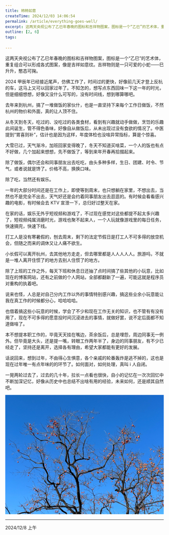 ```yaml
---
title: 柿柿如意
createTime: 2024/12/03 14:06:54
permalink: /article/everything-goes-well/
excerpt: 这两天央视公布了乙巳年春晚的图标和吉祥物图案，图标是一个“乙巳”的艺术体，重复组合可以形成各式图案，像是吉祥如意纹。吉祥物则是一只可爱的小蛇——巳升升，憨态可掬。2024 甲辰年已经接近尾声，仿佛工作了，时间过的更快，好像前几天才登上反杭的车，这马上又可以回家过年了。不知怎的，想写点东西回味一...
outline: [2, 6]
tags:

---
```

这两天央视公布了乙巳年春晚的图标和吉祥物图案，图标是一个“乙巳”的艺术体，重复组合可以形成各式图案，像是吉祥如意纹。吉祥物则是一只可爱的小蛇——巳升升，憨态可掬。



2024 甲辰年已经接近尾声，仿佛工作了，时间过的更快，好像前几天才登上反杭的车，这马上又可以回家过年了。不知怎的，想写点东西回味一下这一年的时光，但是细细想想，好像又没什么可写的，没有时间线，想到哪算哪吧。



去年来到杭州，搞了一堆做饭的家伙什，也是一直坚持下来每个工作日做饭，不然杭州的物价和外面，真的让人顶不住。

从冬天到冬天，吃过的、没吃过的各类食材，看到有兴趣就动手做做，烹饪的乐趣此间诞生，管不得色香味，好像自从做饭后，从未出现过没有食欲的情况了。中医提到“胃喜则补”，估计也是因为这样，年度体检也没啥异常指标，算是个惊喜。

大雪已过，天气渐冷，加班回家变得晚了，冬天不知道买啥菜，一个人的饭也有点不好做，几个加起来想想，先不做饭了，等到来年开春再拾掇起来。

除了做饭，偶尔还会和同事朋友出去吃吃，由头多种多样，生日、团建、时令、节气，或者说就是馋了。价格不高，换换口味。



除了吃，当然还有娱乐。

一年的大部分时间还是在工作上，即使等到周末，也只想躺在家里，不想出去，当然也不是完全不出去，天气好还是会约着同事朋友出去逛逛的。有时候会看看感兴趣的电影，有时候会去 KTV 宣泄一下，总归好过整天在家。

在家的话，娱乐无外乎短视频和游戏了，不过现在感觉对这些都提不起太多兴趣了，短视频纯属消磨时光，游戏也聚不起来人，一个人玩就像游戏里的每日任务，快速搞完，快速下线。

打工人是没有寒暑假的，刨去周末，剩下的法定节假日是打工人不可多得的放空机会，但随之而来的调休又让人痛不欲生。

小长假可以离开杭州，去其他地方走走，但去哪里都是人人人人人。旅游吗，不就是一堆人离开住惯了的地方去别人住惯了的地方。



除了上班的工作之外，每天下班和休息日还抽了点时间搞了些其他的小玩意，比如现在的博客网站，还有之前做的个人网站，全部都翻新了一遍，可能这就是程序员对重构的执着吧。

说来也怪，人总是对自己分内工作以外的事情特别感兴趣，搞这些业余小玩意能让我在真工作的时候都分心，哈哈哈哈。

也借着搞这些小玩意的时候，学会了不少和现在工作无关的知识，也不管有有没有用了，现在不可多得的愿意投时间沉浸进去的事情，就做好罢，说不定后面都不知道做啥了。



本不想提本职工作的，毕竟天天挂在嘴边，茶余饭后，总是埋怨，周边同事无一例外。但毕竟是大头，还是提一嘴，转眼工作两年半了，身边的同事朋友，有不少已经走了，坚持还是离开，选择各有理由，希望大家都能有更好的发展。



话说回来，想到过年，不由得心生惧意，各个亲戚的轮番轰炸是逃不掉的，这也是现在过年唯一有点年味的的环节了。如何面对，如何处理，真叫 i 人自闭。



一晃两轮过去了，过去的几十年，拉长一点看也很快，自小的记忆在一次次回忆中不断加深记忆，好像从历史中也总结不出啥有用的经验，未来如何，还是顺其自然吧。



![](../../.vuepress/public/images/1733757328619-14b46446-7580-4403-9a98-e7f69ac35810.jpeg)



---

2024/12/8 上午


